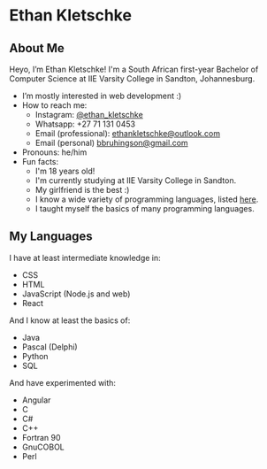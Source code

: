 # Ethan Kletschke

## About Me

Heyo, I’m Ethan Kletschke! I'm a South African first-year Bachelor of Computer Science at 
IIE Varsity College in Sandton, Johannesburg.

- I’m mostly interested in web development :)
- How to reach me:
  - Instagram: [@ethan_kletschke](https://www.instagram.com/ethan_kletschke)
  - Whatsapp: +27 71 131 0453
  - Email (professional): <a href="mailto:ethankletschke@outlook.com">ethankletschke@outlook.com</a>
  - Email (personal) <a href="mailto:bbruhingson@gmail.com">bbruhingson@gmail.com</a>
- Pronouns: he/him
- Fun facts:
  - I'm 18 years old!
  - I'm currently studying at IIE Varsity College in Sandton.
  - My girlfriend is the best :)
  - I know a wide variety of programming languages, listed [here](#my-languages).
  - I taught myself the basics of many programming languages.

## My Languages

I have at least intermediate knowledge in:

- CSS
- HTML
- JavaScript (Node.js and web)
- React

And I know at least the basics of:

- Java
- Pascal (Delphi)
- Python
- SQL

And have experimented with:

- Angular
- C
- C#
- C++
- Fortran 90
- GnuCOBOL
- Perl

